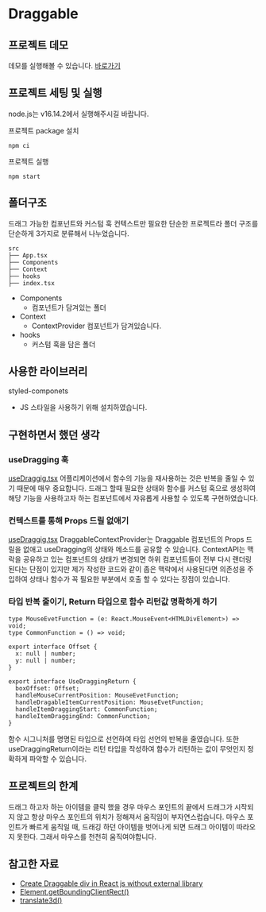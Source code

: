 # Draggable

## 프로젝트 데모

데모를 실행해볼 수 있습니다.
[바로가기](https://dragging-5isn0xi7c-wanted-4th.vercel.app/)

## 프로젝트 세팅 및 실행

node.js는 v16.14.2에서 실행해주시길 바랍니다.

프로젝트 package 설치

```
npm ci
```

프로젝트 실행

```
npm start
```

## 폴더구조

드래그 가능한 컴포넌트와 커스텀 훅 컨텍스트만 필요한 단순한 프로젝트라 폴더 구조를 단순하게 3가지로 분류해서 나누었습니다.

```shell
src
├── App.tsx
├── Components
├── Context
├── hooks
├── index.tsx
```

- Components
  - 컴포넌트가 담겨있는 폴더
- Context
  - ContextProvider 컴포넌트가 담겨있습니다.
- hooks
  - 커스텀 훅을 담은 폴더

## 사용한 라이브러리

styled-componets

- JS 스타일을 사용하기 위해 설치하였습니다.

## 구현하면서 했던 생각

### useDragging 훅

[useDraggig.tsx](./src/hooks/useDragging.tsx)
어플리케이션에서 함수의 기능을 재사용하는 것은 반복을 줄일 수 있기 때문에 매우 중요합니다. 드래그 할때 필요한 상태와 함수를 커스텀 훅으로 생성하여 해당 기능을 사용하고자 하는 컴포넌트에서 자유롭게 사용할 수 있도록 구현하였습니다.

### 컨텍스트를 통해 Props 드릴 없애기

[useDraggig.tsx](./src/Context/DraggableContextProvider.tsx)
DraggableContextProvider는 Draggable 컴포넌트의 Props 드릴을 없애고 useDragging의 상태와 메소드를 공유할 수 있습니다. ContextAPI는 맥락을 공유하고 있는 컴포넌트의 상태가 변경되면 하위 컴포넌트들이 전부 다시 랜더링 된다는 단점이 있지만 제가 작성한 코드와 같이 좁은 맥락에서 사용된다면 의존성을 주입하여 상태나 함수가 꼭 필요한 부분에서 호출 할 수 있다는 장점이 있습니다.

### 타입 반복 줄이기, Return 타입으로 함수 리턴값 명확하게 하기

```tsx
type MouseEvetFunction = (e: React.MouseEvent<HTMLDivElement>) => void;
type CommonFunction = () => void;

export interface Offset {
  x: null | number;
  y: null | number;
}

export interface UseDraggingReturn {
  boxOffset: Offset;
  handleMouseCurrentPosition: MouseEvetFunction;
  handleDragableItemCurrentPosition: MouseEvetFunction;
  handleItemDraggingStart: CommonFunction;
  handleItemDraggingEnd: CommonFunction;
}
```

함수 시그니처를 명명된 타입으로 선언하여 타입 선언의 반복을 줄였습니다. 또한 useDraggingReturn이라는 리턴 타입을 작성하여 함수가 리턴하는 값이 무엇인지 정확하게 파악할 수 있습니다.

## 프로젝트의 한계

드래그 하고자 하는 아이템을 클릭 했을 경우 마우스 포인트의 끝에서 드래그가 시작되지 않고 항상 마우스 포인트의 위치가 정해져서 움직임이 부자연스럽습니다.
마우스 포인트가 빠르게 움직일 때, 드래깅 하던 아이템을 벗어나게 되면 드래그 아이템이 따라오지 못한다. 그래서 마우스를 천천히 움직여야합니다.

## 참고한 자료

- [Create Draggable div in React js without external library](http://www.recompile.in/2020/05/create-draggable-div-in-react-js.html)
- [Element.getBoundingClientRect()](https://developer.mozilla.org/ko/docs/Web/API/Element/getBoundingClientRect)
- [translate3d()](https://developer.mozilla.org/en-US/docs/Web/CSS/transform-function/translate3d)
